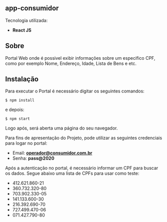 ## app-consumidor

Tecnologia utilizada:

* **React JS**

## Sobre
Portal Web onde é possivel exibir informações sobre um especifico CPF, como por exemplo Nome, Endereço, Idade, Lista de Bens e etc.

## Instalação

Para executar o Portal é necessário digitar os seguintes comandos:
```
$ npm install
```
e depois:

```
$ npm start
```

Logo após, será aberta uma página do seu navegador. 

Para fins de apresentação do Projeto, pode utilizar as seguintes credenciais para logar no portal:

* Email: **operador@consumidor.com.br**
* Senha: **pass@2020**

Após a autenticação no portal, é necessário informar um CPF para buscar os dados. Segue abaixo uma lista de CPFs para usar como teste:
* 412.621.860-21
* 360.732.320-80
* 703.902.330-05
* 141.133.600-30
* 216.392.690-70
* 727.499.470-06
* 071.427.790-80
